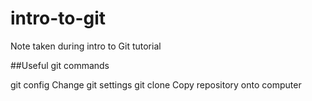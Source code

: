 # intro-to-git
Note taken during intro to Git tutorial

##Useful git commands

git config <options>        Change git settings
git clone <repository-name> Copy repository onto computer





